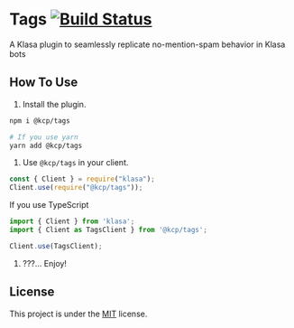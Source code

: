 # Tags [![Build Status](https://dev.azure.com/klasacommunityplugins/Plugins/_apis/build/status/Tags?branchName=master)](https://dev.azure.com/klasacommunityplugins/Plugins/_build/latest?definitionId=6&branchName=master)

A Klasa plugin to seamlessly replicate no-mention-spam behavior in Klasa bots

## How To Use

1. Install the plugin.

```bash
npm i @kcp/tags

# If you use yarn
yarn add @kcp/tags
```

1. Use `@kcp/tags` in your client.

```js
const { Client } = require("klasa");
Client.use(require("@kcp/tags"));
```

If you use TypeScript

```ts
import { Client } from 'klasa';
import { Client as TagsClient } from '@kcp/tags';

Client.use(TagsClient);
```

1. ???... Enjoy!

## License

This project is under the [MIT](https://github.com/KlasaCommunityPlugins/tags/blob/master/LICENSE) license.
